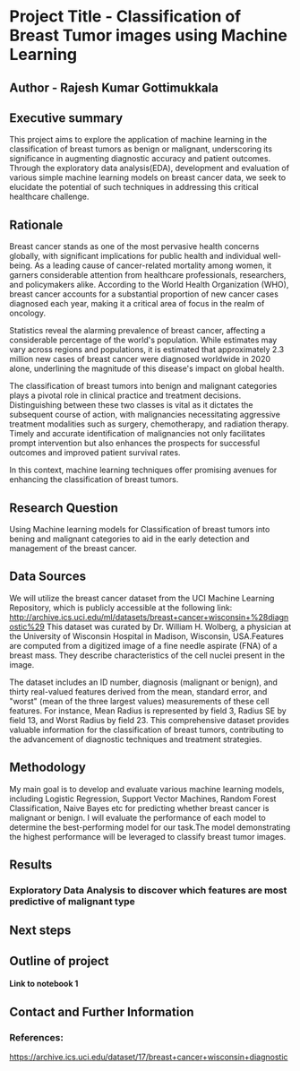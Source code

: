 # Project Title - Classification of Breast Tumor images using Machine Learning
## Author - Rajesh Kumar Gottimukkala

## Executive summary
This project aims to explore the application of machine learning in the classification of breast tumors as benign or malignant, underscoring its significance in augmenting diagnostic accuracy and patient outcomes. Through the exploratory data analysis(EDA), development and evaluation of various simple machine learning models on breast cancer data, we seek to elucidate the potential of such techniques in addressing this critical healthcare challenge.

## Rationale
Breast cancer stands as one of the most pervasive health concerns globally, with significant implications for public health and individual well-being. As a leading cause of cancer-related mortality among women, it garners considerable attention from healthcare professionals, researchers, and policymakers alike. According to the World Health Organization (WHO), breast cancer accounts for a substantial proportion of new cancer cases diagnosed each year, making it a critical area of focus in the realm of oncology.

Statistics reveal the alarming prevalence of breast cancer, affecting a considerable percentage of the world's population. While estimates may vary across regions and populations, it is estimated that approximately 2.3 million new cases of breast cancer were diagnosed worldwide in 2020 alone, underlining the magnitude of this disease's impact on global health.

The classification of breast tumors into benign and malignant categories plays a pivotal role in clinical practice and treatment decisions. Distinguishing between these two classes is vital as it dictates the subsequent course of action, with malignancies necessitating aggressive treatment modalities such as surgery, chemotherapy, and radiation therapy. Timely and accurate identification of malignancies not only facilitates prompt intervention but also enhances the prospects for successful outcomes and improved patient survival rates.

In this context, machine learning techniques offer promising avenues for enhancing the classification of breast tumors.

## Research Question
Using Machine learning models for Classification of breast tumors into bening and malignant categories to aid in the early detection and management of the breast cancer.

## Data Sources
We will utilize the breast cancer dataset from the UCI Machine Learning Repository, which is publicly accessible at the following link: http://archive.ics.uci.edu/ml/datasets/breast+cancer+wisconsin+%28diagnostic%29 This dataset was curated by Dr. William H. Wolberg, a physician at the University of Wisconsin Hospital in Madison, Wisconsin, USA.Features are computed from a digitized image of a fine needle aspirate (FNA) of a breast mass. They describe
characteristics of the cell nuclei present in the image.

The dataset includes an ID number, diagnosis (malignant or benign), and thirty real-valued features derived from the mean, standard error, and "worst" (mean of the three largest values) measurements of these cell features. For instance, Mean Radius is represented by field 3, Radius SE by field 13, and Worst Radius by field 23. This comprehensive dataset provides valuable information for the classification of breast tumors, contributing to the advancement of diagnostic techniques and treatment strategies.

## Methodology
My main goal is to develop and evaluate various machine learning models, including Logistic Regression, Support Vector Machines, Random Forest Classification, Naive Bayes etc for predicting whether breast cancer is malignant or benign. I will evaluate the performance of each model to determine the best-performing model for our task.The model demonstrating the highest performance will be leveraged to classify breast tumor images.

## Results

### Exploratory Data Analysis to discover which features are most predictive of malignant type

## Next steps

## Outline of project
#### Link to notebook 1 

## Contact and Further Information

### References: 
https://archive.ics.uci.edu/dataset/17/breast+cancer+wisconsin+diagnostic
